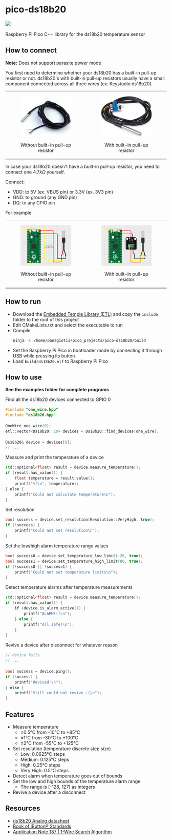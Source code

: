 # pico-ds18b20

<a target="_blank" href="https://www.paypal.com/donate/?hosted_button_id=J65KNQYEK88ML">
  <img src="https://img.shields.io/badge/Donate-PayPal-green.svg">
</a>

Raspberry Pi Pico C++ library for the ds18b20 temperature sensor

## How to connect
**Note:** Does not support parasite power mode  

You first need to determine whether your ds18b20 has a built-in pull-up resistor or not. ds18b20's with built-in pull-up resistors usually have a small component connected across all three wires (ex. Keystudio ds18b20).

<table>
  <tbody>
    <tr>
      <td>
        <figure>
          <p align="center" width="300px">
            <img src="images/ds18b20_without.jpg" width="300px">
            <figcaption><p align="center">Without built-in pull-up resistor</p></figcaption>
          </p>
        </figure>
      </td>
      <td>
        <figure>
          <p align="center" width="300px">
            <img src="images/ds18b20_with.jpg" width="300px">
            <figcaption><p align="center">With built-in pull-up resistor</p></figcaption>
          </p>
        </figure>
      </td>
    </tr>
  </tbody>
</table>

In case your ds18b20 doesn't have a built-in pull-up resistor, you need to connect one $4.7k\Omega$ yourself.

Connect:
- VDD: to 5V (ex. VBUS pin) or 3.3V (ex. 3V3 pin)
- GND: to ground (any GND pin)
- DQ: to any GPIO pin

For example:

<table>
  <tbody>
    <tr>
      <td>
        <figure>
          <p align="center" width="300px">
            <img src="images/connection_without.png" width="300px">
            <figcaption><p align="center">Without built-in pull-up resistor</p></figcaption>
          </p>
        </figure>
      </td>
      <td>
        <figure>
          <p align="center" width="300px">
            <img src="images/connection_with.png" width="300px">
            <figcaption><p align="center">With built-in pull-up resistor</p></figcaption>
          </p>
        </figure>
      </td>
    </tr>
  </tbody>
</table>

## How to run

- Download the [Embedded Temple Library (ETL)](https://github.com/ETLCPP/etl) and copy the `include` folder to the root of this project
- Edit CMakeLists.txt and select the executable to run
- Compile
  ```bash
  ninja -C /home/panagiotis/pico_projects/pico-ds18b20/build
  ```
- Set the Raspberry Pi Pico in bootloader mode by connecting it through USB while pressing its button
- Load `build/ds18b20.elf` to Raspberry Pi Pico

## How to use

**See the examples folder for complete programs**

Find all the ds18b20 devices connected to GPIO 0

```c++
#include "one_wire.hpp"
#include "ds18b20.hpp"

OneWire one_wire(0);
etl::vector<Ds18b20, 10> devices = Ds18b20::find_devices(one_wire);

Ds18b20& device = devices[0];
// ...
```

Measure and print the temperature of a device

```c++
std::optional<float> result = device.measure_temperature();
if (result.has_value()) {
    float temperature = result.value();
    printf("%f\n", temperature);
} else {
    printf("Could not calculate temperature\n");
}
```

Set resolution

```c++
bool success = device.set_resolution(Resolution::VeryHigh, true);
if (!success) {
    printf("Could not set resolution\n");
}
```

Set the low/high alarm temperature range values

```c++
bool success0 = device.set_temperature_low_limit(-20, true);
bool success1 = device.set_temperature_high_limit(80, true);
if (!success0 || !success1) {
    printf("Could not set temperature limits\n");
}
```

Detect temperature alarms after temperature measurements

```c++
std::optional<float> result = device.measure_temperature();
if (result.has_value()) {
    if (device.is_alarm_active()) {
        printf("ALARM!!!\n");
    } else {
        printf("All safe!\n");
    }
}
```

Revive a device after disconnect for whatever reason

```c++
// device fails
// ...

bool success = device.ping();
if (success) {
    printf("Revived!\n");
} else {
    printf("Still could not revive :(\n");
}
```

## Features
- Measure temperature
  - &plusmn;0.5°C from -10°C to +85°C
  - &plusmn;1°C from -30°C to +100°C
  - &plusmn;2°C from -55°C to +125°C
- Set resolution (temperature discrete step size)
  - Low: 0.0625°C steps
  - Medium: 0.125°C steps
  - High: 0.25°C steps
  - Very High: 0.5°C steps
- Detect alarm when temperature goes out of bounds
- Set the low and high bounds of the temperature alarm range
  - The range is [-128, 127] as integers
- Revive a device after a disconnect

## Resources

- [ds18b20 Analog datasheet](https://www.analog.com/media/en/technical-documentation/data-sheets/ds18b20.pdf)
- [Book of iButton® Standards](https://www.analog.com/media/en/technical-documentation/tech-articles/book-of-ibuttonreg-standards.pdf)
- [Application Note 187 | 1-Wire Search Algorithm](https://www.analog.com/media/en/technical-documentation/app-notes/1wire-search-algorithm.pdf)